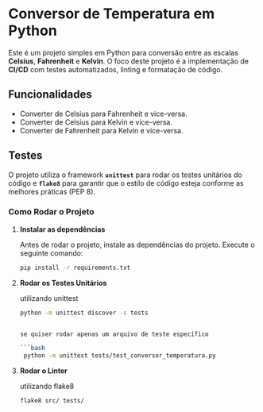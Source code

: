 # Conversor de Temperatura em Python

Este é um projeto simples em Python para conversão entre as escalas **Celsius**, **Fahrenheit** e **Kelvin**. O foco deste projeto é a implementação de **CI/CD** com testes automatizados, linting e formatação de código.

## Funcionalidades
- Converter de Celsius para Fahrenheit e vice-versa.
- Converter de Celsius para Kelvin e vice-versa.
- Converter de Fahrenheit para Kelvin e vice-versa.

## Testes
O projeto utiliza o framework **`unittest`** para rodar os testes unitários do código e **`flake8`** para garantir que o estilo de código esteja conforme as melhores práticas (PEP 8).

### Como Rodar o Projeto

1. **Instalar as dependências**

   Antes de rodar o projeto, instale as dependências do projeto. Execute o seguinte comando:

   ```bash
   pip install -r requirements.txt

2. **Rodar os Testes Unitários**

   utilizando unittest

   ```bash
   python -m unittest discover -s tests


   se quiser rodar apenas um arquivo de teste específico

   ```bash
    python -m unittest tests/test_conversor_temperatura.py

3. **Rodar o Linter**

   utilizando flake8

   ```bash
   flake8 src/ tests/



